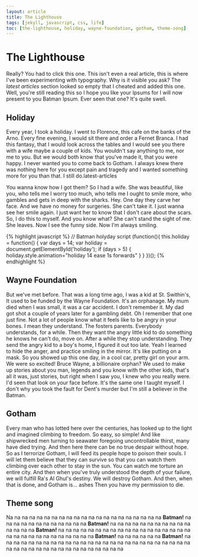 ```yaml
---
layout: article
title: The Lighthouse
tags: [jekyll, javascript, css, life]
toc: [the-lighthouse, holiday, wayne-foundation, gotham, theme-song]
---
```


The Lighthouse
===

Really? You had to click this one. This isn't even a real article, this is where I've been experimenting with typography. Why is it visible you ask? The *latest articles* section looked so empty that I cheated and added this one. Well, you're still reading this so I hope you like your Ipsums for I will now present to you Batman Ipsum. Ever seen that one? It's quite swell.

Holiday
---

Every year, I took a holiday. I went to Florence, this cafe on the banks of the Arno. Every fine evening, I would sit there and order a Fernet Branca. I had this fantasy, that I would look across the tables and I would see you there with a wife maybe a couple of kids. You wouldn't say anything to me, nor me to you. But we would both know that you've made it, that you were happy. I never wanted you to come back to Gotham. I always knew there was nothing here for you except pain and tragedy and I wanted something more for you than that. I still do.latest-articles

You wanna know how I got them? So I had a wife. She was beautiful, like you, who tells me I worry too much, who tells me I ought to smile more, who gambles and gets in deep with the sharks. Hey. One day they carve her face. And we have no money for surgeries. She can't take it. I just wanna see her smile again. I just want her to know that I don't care about the scars. So, I do this to myself. And you know what? She can't stand the sight of me. She leaves. Now I see the funny side. Now I'm always smiling.

{% highlight javascript %}
// Batman holyday script
(function(){
  this.holiday = function() {
      var days = 14;
      var holiday = document.getElementById('holiday');
      if (days > 5) {
        holiday.style.animation="holiday 14 ease 1s forwards"
      }
  }
})();
{% endhighlight %}

Wayne Foundation
---

But we've met before. That was a long time ago, I was a kid at St. Swithin's, It used to be funded by the Wayne Foundation. It's an orphanage. My mum died when I was small, it was a car accident. I don't remember it. My dad got shot a couple of years later for a gambling debt. Oh I remember that one just fine. Not a lot of people know what it feels like to be angry in your bones. I mean they understand. The fosters parents. Everybody understands, for a while. Then they want the angry little kid to do something he knows he can't do, move on. After a while they stop understanding. They send the angry kid to a boy's home, I figured it out too late. Yeah I learned to hide the anger, and practice smiling in the mirror. It's like putting on a mask. So you showed up this one day, in a cool car, pretty girl on your arm. We were so excited! Bruce Wayne, a billionaire orphan? We used to make up stories about you man, legends and you know with the other kids, that's all it was, just stories, but right when I saw you, I knew who you really were. I'd seen that look on your face before. It's the same one I taught myself. I don't why you took the fault for Dent's murder but I'm still a believer in the Batman. 

Gotham
----

Every man who has lotted here over the centuries, has looked up to the light and imagined climbing to freedom. So easy, so simple! And like shipwrecked men turning to seawater foregoing uncontrollable thirst, many have died trying. And then here there can be no true despair without hope. So as I terrorize Gotham, I will feed its people hope to poison their souls. I will let them believe that they can survive so that you can watch them climbing over each other to stay in the sun. You can watch me torture an entire city. And then when you've truly understood the depth of your failure, we will fulfill Ra's Al Ghul's destiny. We will destroy Gotham. And then, when that is done, and Gotham is... ashes Then you have my permission to die.

Theme song
----
Na na na na na na na na na na na na na na na na na na na na na **Batman!** na na na na na na na na na na na na **Batman!** na na na na na na na na na na na na na na na **Batman!** na na na na na na na na na na na na na na na na na na na na na na na na na na na na na na **Batman!** na na na na na na **Batman!** na na na na na na na na na na na na na na na na na na na na na na na na na na na na na na na na na na na na na na na na na na

